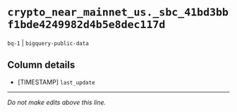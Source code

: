 # `crypto_near_mainnet_us._sbc_41bd3bbf1bde4249982d4b5e8dec117d`
`bq-1` | `bigquery-public-data`

## Column details
* [TIMESTAMP] `last_update`

-------------------------------------------------------------------------------
*Do not make edits above this line.*
